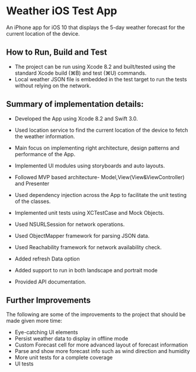 # Weather iOS Test App
An iPhone app for iOS 10 that displays the 5-day weather forecast for the current location of the device.

## How to Run, Build and Test

- The project can be run using Xcode 8.2 and built/tested using the standard Xcode build (⌘B) and test (⌘U) commands.
- Local weather JSON file is embedded in the test target to run the tests without relying on the network. 

## Summary of implementation details:

- Developed the App using Xcode 8.2 and Swift 3.0.

- Used location service to find the current location of the device to fetch the weather information.

- Main focus on implementing right architecture, design patterns and performance of the App.

- Implemented UI modules using storyboards and auto layouts.

- Followed MVP based architecture- Model,View(View&ViewController) and Presenter

- Used dependency injection across the App to facilitate the unit testing of the classes.

- Implemented unit tests using XCTestCase and Mock Objects.

- Used NSURLSession for network operations.

- Used ObjectMapper framework for parsing JSON data.

- Used Reachability framework for network availability check.

- Added refresh Data option

- Added support to run in both landscape and portrait mode

- Provided API documentation.

## Further Improvements

The following are some of the improvements to the project that should be made given more time:

- Eye-catching UI elements
- Persist weather data to display in offline mode
- Custom Forecast cell for more advanced layout of forecast information
- Parse and show more forecast info such as wind direction and humidity
- More unit tests for a complete coverage
- UI tests


